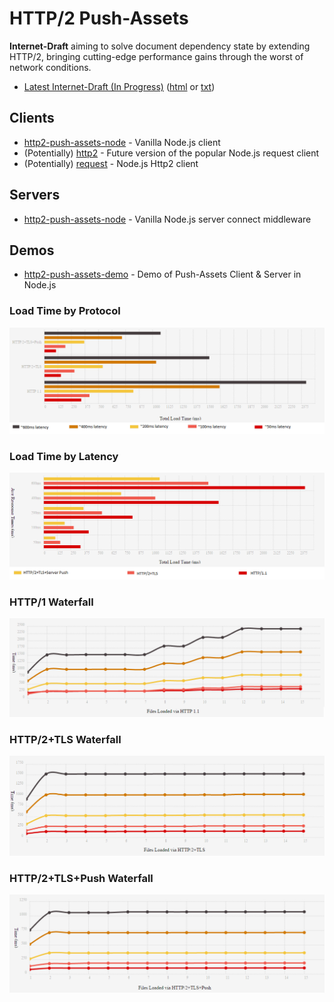 # HTTP/2 Push-Assets

**Internet-Draft** aiming to solve document dependency state by extending HTTP/2, bringing cutting-edge performance gains
through the worst of network conditions.

* [Latest Internet-Draft (In Progress)](https://github.com/asilvas/http2-push-assets/blob/master/draft-asilvas-http-push-assets-00.txt) ([html](https://github.com/asilvas/http2-push-assets/blob/master/draft-asilvas-http-push-assets-00.html) or [txt](https://github.com/asilvas/http2-push-assets/blob/master/draft-asilvas-http-push-assets-00.txt))


## Clients

* [http2-push-assets-node](https://github.com/asilvas/http2-push-assets-node/README.md#client) - Vanilla Node.js client
* (Potentially) [http2](https://github.com/request/request/issues/1982) - Future version of the popular Node.js request client
* (Potentially) [request](https://github.com/molnarg/node-http2) - Node.js Http2 client


## Servers

* [http2-push-assets-node](https://github.com/asilvas/http2-push-assets-node/README.md#server) - Vanilla Node.js server connect middleware



## Demos

* [http2-push-assets-demo](https://github.com/asilvas/http2-push-assets-demo) - Demo of Push-Assets Client & Server in Node.js

### Load Time by Protocol

![Load Time by Protocol](https://raw.githubusercontent.com/asilvas/http2-push-assets-demo/master/images/load-time-by-protocol.png)

### Load Time by Latency

![Load Time by Latency](https://raw.githubusercontent.com/asilvas/http2-push-assets-demo/master/images/load-time-by-latency.png)

### HTTP/1 Waterfall

![HTTP/1 Waterfall](https://raw.githubusercontent.com/asilvas/http2-push-assets-demo/master/images/load-time-http1.png)

### HTTP/2+TLS Waterfall

![HTTP/2+TLS Waterfall](https://raw.githubusercontent.com/asilvas/http2-push-assets-demo/master/images/load-time-http2+tls.png)

### HTTP/2+TLS+Push Waterfall

![HTTP/2+TLS+Push Waterfall](https://raw.githubusercontent.com/asilvas/http2-push-assets-demo/master/images/load-time-http2+tls+push.png)
